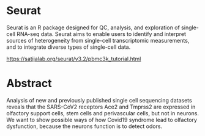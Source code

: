# Seurat

Seurat is an R package designed for QC, analysis, and exploration of single-cell RNA-seq data. 
Seurat aims to enable users to identify and interpret sources of heterogeneity from single-cell transcriptomic measurements, and to integrate diverse types of single-cell data.

https://satijalab.org/seurat/v3.2/pbmc3k_tutorial.html


# Abstract

Analysis of new and previously published single cell sequencing datasets reveals that the
SARS-CoV2 receptors Ace2 and Tmprss2 are expressed in olfactory support cells, stem cells and perivascular cells, but not in neurons.
We want to show possible ways of how Covid19 syndrome lead to olfactory dysfunction,
because the neurons function is to detect odors.
